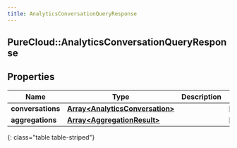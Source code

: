 ```yaml
---
title: AnalyticsConversationQueryResponse
---
```

## PureCloud::AnalyticsConversationQueryResponse

## Properties

|Name | Type | Description | Notes|
|------------ | ------------- | ------------- | -------------|
| **conversations** | [**Array&lt;AnalyticsConversation&gt;**](AnalyticsConversation.html) |  | [optional] |
| **aggregations** | [**Array&lt;AggregationResult&gt;**](AggregationResult.html) |  | [optional] |
{: class="table table-striped"}


